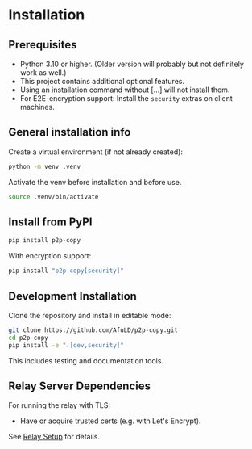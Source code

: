 # Installation

## Prerequisites

- Python 3.10 or higher. (Older version will probably but not definitely work as well.)
- This project contains additional optional features.  
- Using an installation command without [...] will not install them.
- For E2E-encryption support: Install the `security` extras on client machines.


## General installation info
Create a virtual environment (if not already created):
```bash
python -m venv .venv
```
Activate the venv before installation and before use.
```bash
source .venv/bin/activate
```

## Install from PyPI

```bash
pip install p2p-copy
```

With encryption support:
```bash
pip install "p2p-copy[security]"
```

## Development Installation

Clone the repository and install in editable mode:
```bash
git clone https://github.com/AfuLD/p2p-copy.git
cd p2p-copy
pip install -e ".[dev,security]"
```

This includes testing and documentation tools.

## Relay Server Dependencies

For running the relay with TLS:
- Have or acquire trusted certs (e.g. with Let's Encrypt).


See [Relay Setup](relay.md) for details.
